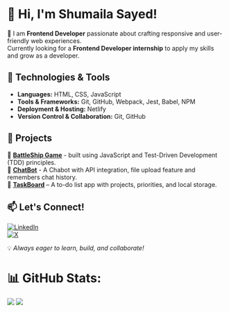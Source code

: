 # 👋 Hi, I'm Shumaila Sayed!  

🚀 I am **Frontend Developer** passionate about crafting responsive and user-friendly web experiences.  
Currently looking for a **Frontend Developer internship** to apply my skills and grow as a developer.  

## 🔧 Technologies & Tools  
- **Languages:** HTML, CSS, JavaScript  
- **Tools & Frameworks:** Git, GitHub, Webpack, Jest, Babel, NPM  
- **Deployment & Hosting:** Netlify  
- **Version Control & Collaboration:** Git, GitHub  

## 📌 Projects  
🔹 **[BattleShip Game](https://github.com/Shumaila-sayed/Battleship-Game)** - built using JavaScript and Test-Driven Development (TDD) principles.   
🔹 **[ChatBot](https://github.com/Shumaila-sayed/chatbot)** - A Chabot with API integration, file upload feature and remembers chat history.     
🔹 **[TaskBoard](https://github.com/Shumaila-sayed/Todo-List)** – A to-do list app with projects, priorities, and local storage.   

## 📫 Let's Connect!  
[![LinkedIn](https://img.shields.io/badge/LinkedIn-blue.svg?logo=linkedin&logoColor=white)](https://www.linkedin.com/in/shumaila-sayed-520a1321a/)  
[![X](https://img.shields.io/badge/X-black.svg?logo=X&logoColor=white)](https://x.com/Heyyshum)  

💡 *Always eager to learn, build, and collaborate!*  

# 📊 GitHub Stats:

![](https://github-readme-stats.vercel.app/api?username=Shumaila-sayed&theme=github_dark&hide_border=false&include_all_commits=false&count_private=false) 
![](https://github-readme-stats.vercel.app/api/top-langs/?username=Shumaila-sayed&theme=github_dark&hide_border=false&include_all_commits=false&count_private=false&layout=compact)
